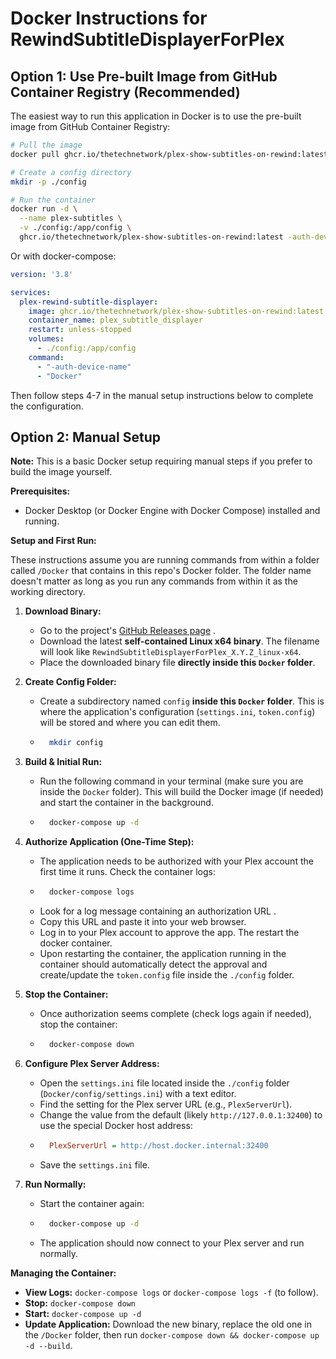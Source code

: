 # Docker Instructions for RewindSubtitleDisplayerForPlex

## Option 1: Use Pre-built Image from GitHub Container Registry (Recommended)

The easiest way to run this application in Docker is to use the pre-built image from GitHub Container Registry:

```bash
# Pull the image
docker pull ghcr.io/thetechnetwork/plex-show-subtitles-on-rewind:latest

# Create a config directory
mkdir -p ./config

# Run the container
docker run -d \
  --name plex-subtitles \
  -v ./config:/app/config \
  ghcr.io/thetechnetwork/plex-show-subtitles-on-rewind:latest -auth-device-name Docker
```

Or with docker-compose:

```yaml
version: '3.8'

services:
  plex-rewind-subtitle-displayer:
    image: ghcr.io/thetechnetwork/plex-show-subtitles-on-rewind:latest
    container_name: plex_subtitle_displayer
    restart: unless-stopped
    volumes:
      - ./config:/app/config
    command:
      - "-auth-device-name"
      - "Docker"
```

Then follow steps 4-7 in the manual setup instructions below to complete the configuration.

## Option 2: Manual Setup

**Note:** This is a basic Docker setup requiring manual steps if you prefer to build the image yourself.

**Prerequisites:**
* Docker Desktop (or Docker Engine with Docker Compose) installed and running.

**Setup and First Run:**

These instructions assume you are running commands from within a folder called `/Docker` that contains in this repo's Docker folder. The folder name doesn't matter as long as you run any commands from within it as the working directory.

1.  **Download Binary:**
    * Go to the project's [GitHub Releases page](https://github.com/ThioJoe/Plex-Show-Subtitles-On-Rewind/releases) .
    * Download the latest **self-contained Linux x64 binary**. The filename will look like `RewindSubtitleDisplayerForPlex_X.Y.Z_linux-x64`.
    * Place the downloaded binary file **directly inside this `Docker` folder**.

2.  **Create Config Folder:**
    * Create a subdirectory named `config` **inside this `Docker` folder**. This is where the application's configuration (`settings.ini`, `token.config`) will be stored and where you can edit them.
    * ```bash
        mkdir config
        ```

3.  **Build & Initial Run:**
    * Run the following command in your terminal (make sure you are inside the `Docker` folder). This will build the Docker image (if needed) and start the container in the background.
    * ```bash
        docker-compose up -d
        ```

4.  **Authorize Application (One-Time Step):**
    * The application needs to be authorized with your Plex account the first time it runs. Check the container logs:
    * ```bash
        docker-compose logs
        ```
    * Look for a log message containing an authorization URL .
    * Copy this URL and paste it into your web browser.
    * Log in to your Plex account to approve the app. The restart the docker container.
    * Upon restarting the container, the application running in the container should automatically detect the approval and create/update the `token.config` file inside the `./config` folder.

5.  **Stop the Container:**
    * Once authorization seems complete (check logs again if needed), stop the container:
    * ```bash
        docker-compose down
        ```

6.  **Configure Plex Server Address:**
    * Open the `settings.ini` file located inside the `./config` folder (`Docker/config/settings.ini`) with a text editor.
    * Find the setting for the Plex server URL (e.g., `PlexServerUrl`).
    * Change the value from the default (likely `http://127.0.0.1:32400`) to use the special Docker host address:
    * ```ini
        PlexServerUrl = http://host.docker.internal:32400
        ```
    * Save the `settings.ini` file.

7.  **Run Normally:**
    * Start the container again:
    * ```bash
        docker-compose up -d
        ```
    * The application should now connect to your Plex server and run normally.

**Managing the Container:**

* **View Logs:** `docker-compose logs` or `docker-compose logs -f` (to follow).
* **Stop:** `docker-compose down`
* **Start:** `docker-compose up -d`
* **Update Application:** Download the new binary, replace the old one in the `/Docker` folder, then run `docker-compose down && docker-compose up -d --build`.